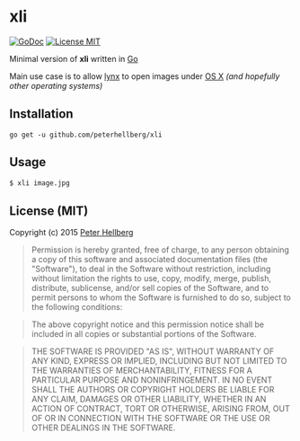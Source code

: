 # xli

[![GoDoc](https://img.shields.io/badge/godoc-reference-blue.svg?style=flat)](https://godoc.org/github.com/peterhellberg/xli)
[![License MIT](https://img.shields.io/badge/license-MIT-lightgrey.svg?style=flat)](https://github.com/peterhellberg/xli#license-mit)

Minimal version of **xli** written in [Go](https://golang.org/)

Main use case is to allow [lynx](http://lynx.browser.org/) to open images
under [OS X](https://www.apple.com/osx/) *(and hopefully other operating systems)*

## Installation

    go get -u github.com/peterhellberg/xli

## Usage

```bash
$ xli image.jpg
```

## License (MIT)

Copyright (c) 2015 [Peter Hellberg](http://c7.se/)

> Permission is hereby granted, free of charge, to any person obtaining
> a copy of this software and associated documentation files (the
> "Software"), to deal in the Software without restriction, including
> without limitation the rights to use, copy, modify, merge, publish,
> distribute, sublicense, and/or sell copies of the Software, and to
> permit persons to whom the Software is furnished to do so, subject to
> the following conditions:

> The above copyright notice and this permission notice shall be
> included in all copies or substantial portions of the Software.

> THE SOFTWARE IS PROVIDED "AS IS", WITHOUT WARRANTY OF ANY KIND,
> EXPRESS OR IMPLIED, INCLUDING BUT NOT LIMITED TO THE WARRANTIES OF
> MERCHANTABILITY, FITNESS FOR A PARTICULAR PURPOSE AND
> NONINFRINGEMENT. IN NO EVENT SHALL THE AUTHORS OR COPYRIGHT HOLDERS BE
> LIABLE FOR ANY CLAIM, DAMAGES OR OTHER LIABILITY, WHETHER IN AN ACTION
> OF CONTRACT, TORT OR OTHERWISE, ARISING FROM, OUT OF OR IN CONNECTION
> WITH THE SOFTWARE OR THE USE OR OTHER DEALINGS IN THE SOFTWARE.
